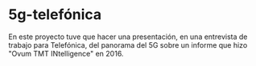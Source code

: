 # 5g-telefónica

En este proyecto tuve que hacer una presentación, en una entrevista de trabajo para Telefónica, del panorama del 5G sobre un informe que hizo "Ovum TMT INtelligence" en 2016.
